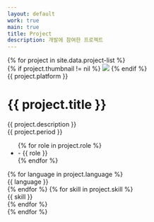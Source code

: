 ```yaml
---
layout: default
work: true
main: true
title: Project
description: 개발에 참여한 프로젝트
---
```


<div class="project">
    {% for project in site.data.project-list %}
        <div class="project-info loading-animation">
            {% if project.thumbnail != nil %}
                <img class="project-img" src="{{ project.thumbnail }}" />
            {% endif %}
            <div class="project-platform">{{ project.platform }}</div>
            <div><h1 class="project-title">{{ project.title }}</h1></div>
            <div class="project-description">{{ project.description }}</div>
            <div class="project-date">{{ project.period }}</div>
            <ul class="project-role">
                {% for role in project.role %}
                    <li>- {{ role }}</li>
                {% endfor %}
            </ul>
            <span class="project-language radius">
                {% for language in project.language %}
                    <div>{{ language }}</div>
                {% endfor %}
            </span>
            <span class="project-skill radius">
                {% for skill in project.skill %}
                    <div>{{ skill }}</div>
                {% endfor %}
            </span>
        </div>
    {% endfor %}
</div>